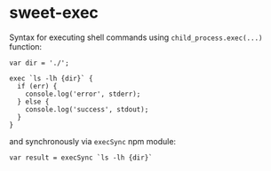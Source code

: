 # sweet-exec

Syntax for executing shell commands using `child_process.exec(...)` function:

    var dir = './';

    exec `ls -lh {dir}` {
      if (err) {
        console.log('error', stderr);
      } else {
        console.log('success', stdout);
      }
    }

and synchronously via `execSync` npm module:

    var result = execSync `ls -lh {dir}`
